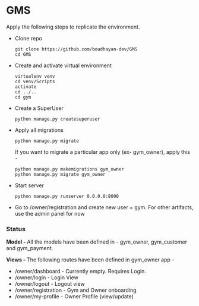 # GMS

Apply the following steps to replicate the environment.

* Clone repo 

    ```
    git clone https://github.com/boudhayan-dev/GMS
    cd GMS
    ```

*  Create and activate virtual environment

    ```
    virtualenv venv
    cd venv/Scripts
    activate
    cd ../..
    cd gym
    ```

*  Create a SuperUser

    ```
    python manage.py createsuperuser
    ```

* Apply all migrations

    ```
    python manage.py migrate
    ```
    If you want to migrate a particular app only (ex- gym_owner), apply this -

    ```
    python manage.py makemigrations gym_owner
    python manage.py migrate gym_owner
    ```

* Start server 
    ```
    python manage.py runserver 0.0.0.0:8000
    ```
    
* Go to /owner/registration and create new user + gym. 
  For other artifacts, use the admin panel for now

### Status

<strong>Model - </strong> All the models have been defined in - gym_owner, gym_customer and gym_payment.

<strong>Views - </strong> The following routes have been defined in gym_owner app -

* /owner/dashboard - Currently empty. Requires Login.
* /owner/login - Login View
* /owner/logout - Logout view
* /owner/registration - Gym and Owner onboarding
* /owner/my-profile - Owner Profile (view/update)

